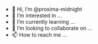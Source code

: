 - 👋 Hi, I’m @proxima-midnight
- 👀 I’m interested in ...
- 🌱 I’m currently learning ...
- 💞️ I’m looking to collaborate on ...
- 📫 How to reach me ...

<!---
proxima-midnight/proxima-midnight is a ✨ special ✨ repository because its `README.md` (this file) appears on your GitHub profile.
You can click the Preview link to take a look at your changes.
--->
